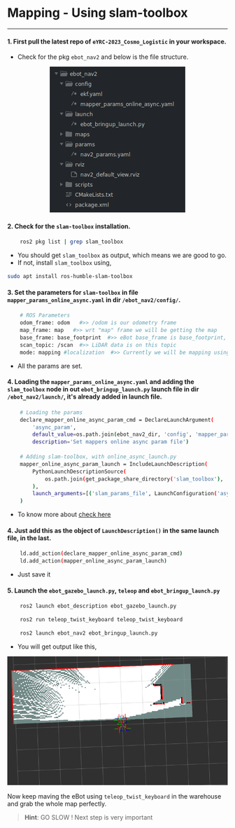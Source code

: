 # Mapping - Using slam-toolbox
---

#### 1. First pull the latest repo of `eYRC-2023_Cosmo_Logistic` in your workspace.
	
* Check for the pkg `ebot_nav2` and below is the file structure.

<div style="text-align:center"><img src="./Media/ebot_nav2_pkg.png"/></div>

#### 2. Check for the `slam-toolbox` installation.
 
```sh
    ros2 pkg list | grep slam_toolbox
```
* You should get `slam_toolbox` as output, which means we are good to go.
* If not, install `slam_toolbox` using,

```sh
sudo apt install ros-humble-slam-toolbox
```

#### 3. Set the parameters for `slam-toolbox` in file `mapper_params_online_async.yaml` in dir `/ebot_nav2/config/`.

```sh
    # ROS Parameters
    odom_frame: odom   #>> /odom is our odometry frame
    map_frame: map   #>> wrt "map" frame we will be getting the map
    base_frame: base_footprint  #>> eBot base_frame is base_footprint, you can check it using `ros2 run tf2_tools view_frames`
    scan_topic: /scan  #>> LiDAR data is on this topic
    mode: mapping #localization  #>> Currently we will be mapping using slam-toolbox.
```
* All the params are set.

#### 4. Loading the `mapper_params_online_async.yaml` and adding the `slam_toolbox` node in out `ebot_bringup_launch.py` launch file in dir `/ebot_nav2/launch/`, it's already added in launch file.

```sh
	# Loading the params
    declare_mapper_online_async_param_cmd = DeclareLaunchArgument(
        'async_param',
        default_value=os.path.join(ebot_nav2_dir, 'config', 'mapper_params_online_async.yaml'),
        description='Set mappers online async param file')

	# Adding slam-toolbox, with online_async_launch.py
    mapper_online_async_param_launch = IncludeLaunchDescription(
        PythonLaunchDescriptionSource(
            os.path.join(get_package_share_directory('slam_toolbox'), 'launch', 'online_async_launch.py'),
        ),
        launch_arguments=[('slam_params_file', LaunchConfiguration('async_param'))],
    )
```

* To know more about [check here](https://github.com/SteveMacenski/slam_toolbox)

#### 4. Just add this as the object of `LaunchDescription()` in the same launch file, in the last.

```sh
	ld.add_action(declare_mapper_online_async_param_cmd)
    ld.add_action(mapper_online_async_param_launch)
```
* Just save it

#### 5. Launch the `ebot_gazebo_launch.py`, `teleop` and `ebot_bringup_launch.py`

```sh
	ros2 launch ebot_description ebot_gazebo_launch.py
```
```sh
	ros2 run teleop_twist_keyboard teleop_twist_keyboard
```
```sh
	ros2 launch ebot_nav2 ebot_bringup_launch.py
```

* You will get output like this,

![](./Media/mapping_init.png)

Now keep maving the eBot using `teleop_twist_keyboard` in the warehouse and grab the whole map perfectly.

> **Hint**: GO SLOW ! Next step is very important